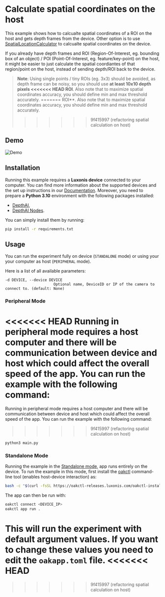 # Calculate spatial coordinates on the host

This example shows how to calcualte spatial coordinates of a ROI on the host and gets depth frames from the device. Other option is to use [SpatialLocationCalculator](https://docs.luxonis.com/projects/api/en/latest/components/nodes/spatial_location_calculator/) to calcualte spatial coordinates on the device.

If you already have depth frames and ROI (Region-Of-Interest, eg. bounding box of an object) / POI (Point-Of-Interest, eg. feature/key-point) on the host, it might be easier to just calculate the spatial coordiantes of that region/point on the host, instead of sending depth/ROI back
to the device.

> **Note**: Using single points / tiny ROIs (eg. 3x3) should be avoided, as depth frame can be noisy, so you should use **at least 10x10 depth pixels
> \<<\<<\<<< HEAD
> ROI**. Also note that to maximize spatial coordinates accuracy, you should define min and max threshold accurately.
> \=======
> ROI\*\*. Also note that to maximize spatial coordinates accuracy, you should define min and max threshold accurately.
>
> > > > > > > 9f415997 (refactoring spatial calculation on host)

## Demo

![Demo](https://user-images.githubusercontent.com/18037362/146296930-9e7071f5-33b9-45f9-af21-cace7ffffc0f.gif)

## Installation

Running this example requires a **Luxonis device** connected to your computer. You can find more information about the supported devices and the set up instructions in our [Documentation](https://rvc4.docs.luxonis.com/hardware).
Moreover, you need to prepare a **Python 3.10** environment with the following packages installed:

- [DepthAI](https://pypi.org/project/depthai/),
- [DepthAI Nodes](https://pypi.org/project/depthai-nodes/).

You can simply install them by running:

```bash
pip install -r requirements.txt
```

## Usage

You can run the experiment fully on device (`STANDALONE` mode) or using your your computer as host (`PERIPHERAL` mode).

Here is a list of all available parameters:

```
-d DEVICE, --device DEVICE
                      Optional name, DeviceID or IP of the camera to connect to. (default: None)
```

### Peripheral Mode

# \<<\<<\<<< HEAD Running in peripheral mode requires a host computer and there will be communication between device and host which could affect the overall speed of the app. You can run the example with the following command:

Running in peripheral mode requires a host computer and there will be communication between device and host which could affect the overall speed of the app. You can run the example with the following command:

> > > > > > > 9f415997 (refactoring spatial calculation on host)

```bash
python3 main.py
```

### Standalone Mode

Running the example in the [Standalone mode](https://rvc4.docs.luxonis.com/software/depthai/standalone/), app runs entirely on the device.
To run the example in this mode, first install the [oakctl](https://rvc4.docs.luxonis.com/software/tools/oakctl/) command-line tool (enables host-device interaction) as:

```bash
bash -c "$(curl -fsSL https://oakctl-releases.luxonis.com/oakctl-installer.sh)"
```

The app can then be run with:

```bash
oakctl connect <DEVICE_IP>
oakctl app run .
```

# This will run the experiment with default argument values. If you want to change these values you need to edit the `oakapp.toml` file. \<<\<<\<<< HEAD

> > > > > > > 9f415997 (refactoring spatial calculation on host)
